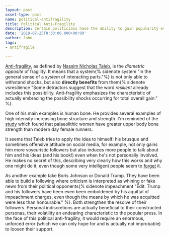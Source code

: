 ```yaml
---
layout: post
asset-type: post
name: political-antifragility
title: Political Anti-Fragility
description: Certain politicians have the ability to gain popularity even in the face of severe criticism.
date: '2019-07-25T8:30:00.000+00:00'
author: John
tags:
- antifragile

---
```


[Anti-fragility](https://en.wikipedia.org/wiki/Antifragility), as defined by [Nassim Nicholas Taleb](https://en.wikipedia.org/wiki/Nassim_Nicholas_Taleb), is the *diametric opposite* of fragility. It means that a system{% sidenote system "in the general sense of a *system* of interacting parts."%} is not only able to withstand shocks, but also **directly benefits** from them{% sidenote vsresilience "Some detractors suggest that the word *resilient* already includes this possibility. Anti-fragility emphasizes the characteristic of actually embracing the possibility shocks occurring for total overall gain." %}.

One of his main examples is human bone. He provides several examples of high intensity increasing bone structure and strength. I'm reminded of the [study](https://www.theguardian.com/science/2017/nov/29/prehistoric-womens-arms-stronger-than-those-of-todays-elite-rowers) which found that palaeolithic women have greater upper body bone strength than modern day female runners.

It seems that Taleb tries to apply the idea to himself: his brusque and sometimes offensive attitude on social media, for example, not only gains him more voyeuristic followers but also induces more people to talk about him and his ideas (and his book!) even when he's not personally involved. He makes no secret of this, describing very clearly how this works and why one might do it, even though some very intelligent people seem to [forget](https://twitter.com/snowded/status/1152888578290135040) it.

As another example take Boris Johnson or Donald Trump. They have been able to build a following where criticism is interpreted as whining or fake news from their political opponents{% sidenote impeachment "Edit: Trump and his followers have been even been emboldened by his aquittal of impeachment charges, even though the means by which he was acquitted were less than honourable." %}. Both strengthen the resolve of their followers. Personal indiscretions are actually beneficial to their constructed personas, their volatility an endearing characteristic to the popular press. In the face of this political anti-fragility, it would require an enormous, unforced error (which we can only hope for and is actually not improbable) to loosen their support.
